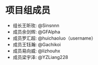 # 项目组成员
- 组长王昕玫: @Sinsnnn
- 成员余剑辉: @GFAlpha 
- 成员罗汇超: @huichaoluo（username）
- 成员王钰瀚: @Gachikoi
- 成员易向威: @lizhouhx
- 成员梁宇泽: @YZLiang228
